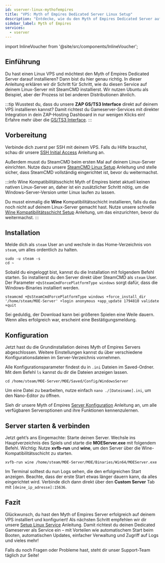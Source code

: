```yaml
---
id: vserver-linux-mythofempires
title: "VPS: Myth of Empires Dedicated Server Linux Setup"
description: "Entdecke, wie du den Myth of Empires Dedicated Server auf deinem Linux VPS installierst und betreibst für nahtloses Server mieten → Jetzt mehr erfahren"
sidebar_label: Myth of Empires
services:
  - vserver
---
```


import InlineVoucher from '@site/src/components/InlineVoucher';

## Einführung
Du hast einen Linux VPS und möchtest den Myth of Empires Dedicated Server darauf installieren? Dann bist du hier genau richtig. In dieser Anleitung erklären wir dir Schritt für Schritt, wie du diesen Service auf deinem Linux-Server mit SteamCMD installierst. Wir nutzen Ubuntu als Beispiel, aber der Prozess ist bei anderen Distributionen ähnlich.

:::tip
Wusstest du, dass du unsere **ZAP GS/TS3 Interface** direkt auf deinem VPS installieren kannst? Damit richtest du Gameserver-Services mit direkter Integration in dein ZAP-Hosting Dashboard in nur wenigen Klicks ein! Erfahre mehr über die [GS/TS3 Interface](vserver-linux-gs-interface.md).
:::

<InlineVoucher />

## Vorbereitung

Verbinde dich zuerst per SSH mit deinem VPS. Falls du Hilfe brauchst, schau dir unsere [SSH Initial Access](vserver-linux-ssh.md) Anleitung an.

Außerdem musst du SteamCMD beim ersten Mal auf deinem Linux-Server einrichten. Nutze dazu unsere [SteamCMD Linux Setup](vserver-linux-steamcmd.md) Anleitung und stelle sicher, dass SteamCMD vollständig eingerichtet ist, bevor du weitermachst.

:::info Wine Kompatibilitätsschicht
Myth of Empires bietet aktuell keinen nativen Linux-Server an, daher ist ein zusätzlicher Schritt nötig, um die Windows-Server-Version unter Linux laufen zu lassen.

Du musst einmalig die **Wine** Kompatibilitätsschicht installieren, falls du das noch nicht auf deinem Linux-Server gemacht hast. Nutze unsere schnelle [Wine Kompatibilitätsschicht Setup](vserver-linux-wine.md) Anleitung, um das einzurichten, bevor du weitermachst.
:::

## Installation

Melde dich als `steam` User an und wechsle in das Home-Verzeichnis von `steam`, um alles ordentlich zu halten.
```
sudo -u steam -s
cd ~
```

Sobald du eingeloggt bist, kannst du die Installation mit folgendem Befehl starten. So installierst du den Server direkt über SteamCMD als `steam` User. Der Parameter `+@sSteamCmdForcePlatformType windows` sorgt dafür, dass die Windows-Binaries installiert werden.
```
steamcmd +@sSteamCmdForcePlatformType windows +force_install_dir '/home/steam/MOE-Server' +login anonymous +app_update 1794810 validate +quit
```

Sei geduldig, der Download kann bei größeren Spielen eine Weile dauern. Wenn alles erfolgreich war, erscheint eine Bestätigungsmeldung.

## Konfiguration

Jetzt hast du die Grundinstallation deines Myth of Empires Servers abgeschlossen. Weitere Einstellungen kannst du über verschiedene Konfigurationsdateien im Server-Verzeichnis vornehmen.

Alle Konfigurationsparameter findest du in `.ini` Dateien im Saved-Ordner. Mit dem Befehl `ls` kannst du dir die Dateien anzeigen lassen.
```
cd /home/steam/MOE-Server/MOE/Saved/Config/WindowsServer
```

Um eine Datei zu bearbeiten, nutze einfach `nano ./[Dateiname].ini`, um den Nano-Editor zu öffnen.

Sieh dir unsere Myth of Empires [Server Konfiguration](moe-configuration.md) Anleitung an, um alle verfügbaren Serveroptionen und ihre Funktionen kennenzulernen.

## Server starten & verbinden

Jetzt geht’s ans Eingemachte: Starte deinen Server. Wechsle ins Hauptverzeichnis des Spiels und starte die **MOEServer.exe** mit folgendem Befehl. Wichtig: Nutze **xvfb-run** und **wine**, um den Server über die Wine-Kompatibilitätsschicht zu starten.
```
xvfb-run wine /home/steam/MOE-Server/MOE/Binaries/Win64/MOEServer.exe
```

Im Terminal solltest du nun Logs sehen, die den erfolgreichen Start anzeigen. Beachte, dass der erste Start etwas länger dauern kann, da alles eingerichtet wird. Verbinde dich dann direkt über den **Custom Server** Tab mit `[deine_ip_adresse]:15636`.

## Fazit

Glückwunsch, du hast den Myth of Empires Server erfolgreich auf deinem VPS installiert und konfiguriert! Als nächsten Schritt empfehlen wir dir unsere [Setup Linux Service](vserver-linux-create-gameservice.md) Anleitung. Damit richtest du deinen Dedicated Gameserver als Service ein – mit Vorteilen wie automatischem Start beim Booten, automatischen Updates, einfacher Verwaltung und Zugriff auf Logs und vieles mehr!

Falls du noch Fragen oder Probleme hast, steht dir unser Support-Team täglich zur Seite!

<InlineVoucher />